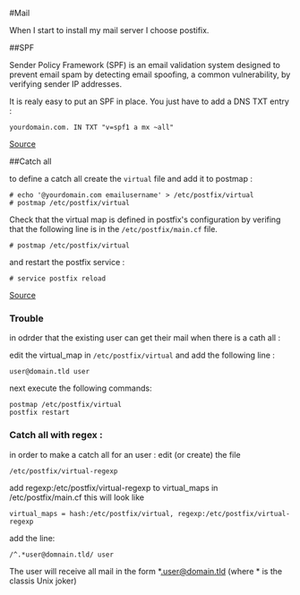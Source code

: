 #Mail

When I start to install my mail server
I choose postifix.

##SPF

Sender Policy Framework (SPF) is an email validation system designed to prevent
email spam by detecting email spoofing, a common vulnerability, by verifying 
sender IP addresses.

It is realy easy to put an SPF in place.
You just have to add a DNS TXT entry :

    yourdomain.com. IN TXT "v=spf1 a mx ~all"

[Source](http://nickwilsdon.com/spf-domain-records/)

##Catch all

to define a catch all create the `virtual` file and add it to postmap :

    # echo '@yourdomain.com emailusername' > /etc/postfix/virtual
    # postmap /etc/postfix/virtual
    
Check that the virtual map is defined in postfix's configuration 
by verifing that the following line is in the `/etc/postfix/main.cf` file.

    # postmap /etc/postfix/virtual
    
and restart the postfix service :

    # service postfix reload
    
[Source](http://www.cyberciti.biz/faq/howto-setup-postfix-catch-all-email-accounts/)
    

### Trouble

in odrder that the existing user can get their mail when
there is a cath all :

edit the virtual_map in `/etc/postfix/virtual` and add the following line :

    user@domain.tld user

next execute the following commands:

    postmap /etc/postfix/virtual 
    postfix restart

### Catch all with regex :

in order to make a catch all for an user :
edit (or create) the file 

    /etc/postfix/virtual-regexp

add regexp:/etc/postfix/virtual-regexp to virtual_maps in /etc/postfix/main.cf
this will look like 

    virtual_maps = hash:/etc/postfix/virtual, regexp:/etc/postfix/virtual-regexp

add the line:
 
    /^.*user@domnain.tld/ user

The user will receive all mail in the form *.user@domain.tld (where * is the classis Unix joker)

